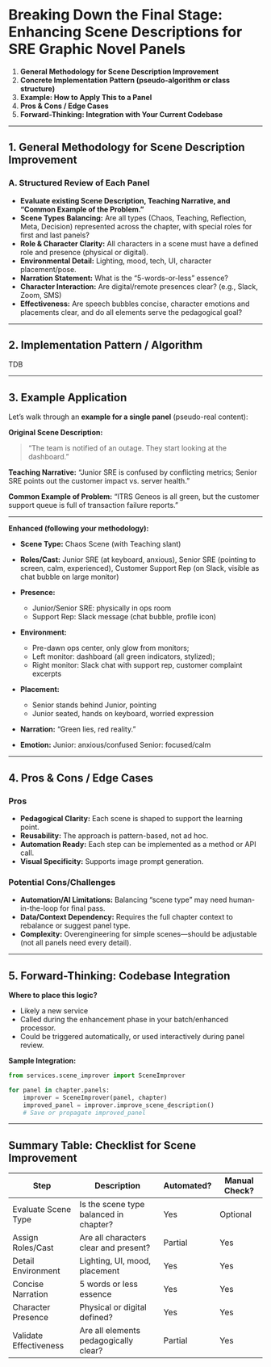 # Breaking Down the Final Stage: Enhancing Scene Descriptions for SRE Graphic Novel Panels

1. **General Methodology for Scene Description Improvement**
2. **Concrete Implementation Pattern (pseudo-algorithm or class structure)**
3. **Example: How to Apply This to a Panel**
4. **Pros & Cons / Edge Cases**
5. **Forward-Thinking: Integration with Your Current Codebase**

---

## 1. **General Methodology for Scene Description Improvement**

### **A. Structured Review of Each Panel**

* **Evaluate existing Scene Description, Teaching Narrative, and “Common Example of the Problem.”**
* **Scene Types Balancing:** Are all types (Chaos, Teaching, Reflection, Meta, Decision) represented across the chapter, with special roles for first and last panels?
* **Role & Character Clarity:** All characters in a scene must have a defined role and presence (physical or digital).
* **Environmental Detail:** Lighting, mood, tech, UI, character placement/pose.
* **Narration Statement:** What is the “5-words-or-less” essence?
* **Character Interaction:** Are digital/remote presences clear? (e.g., Slack, Zoom, SMS)
* **Effectiveness:** Are speech bubbles concise, character emotions and placements clear, and do all elements serve the pedagogical goal?

---

## 2. **Implementation Pattern / Algorithm**

TDB

---

## 3. **Example Application**

Let’s walk through an **example for a single panel** (pseudo-real content):

**Original Scene Description:**

> “The team is notified of an outage. They start looking at the dashboard.”

**Teaching Narrative:**
“Junior SRE is confused by conflicting metrics; Senior SRE points out the customer impact vs. server health.”

**Common Example of Problem:**
“ITRS Geneos is all green, but the customer support queue is full of transaction failure reports.”

---

**Enhanced (following your methodology):**

* **Scene Type:** Chaos Scene (with Teaching slant)
* **Roles/Cast:** Junior SRE (at keyboard, anxious), Senior SRE (pointing to screen, calm, experienced), Customer Support Rep (on Slack, visible as chat bubble on large monitor)
* **Presence:**

  * Junior/Senior SRE: physically in ops room
  * Support Rep: Slack message (chat bubble, profile icon)
* **Environment:**

  * Pre-dawn ops center, only glow from monitors;
  * Left monitor: dashboard (all green indicators, stylized);
  * Right monitor: Slack chat with support rep, customer complaint excerpts
* **Placement:**

  * Senior stands behind Junior, pointing
  * Junior seated, hands on keyboard, worried expression
* **Narration:**
  “Green lies, red reality.”
* **Emotion:**
  Junior: anxious/confused
  Senior: focused/calm

---

## 4. **Pros & Cons / Edge Cases**

### **Pros**

* **Pedagogical Clarity:** Each scene is shaped to support the learning point.
* **Reusability:** The approach is pattern-based, not ad hoc.
* **Automation Ready:** Each step can be implemented as a method or API call.
* **Visual Specificity:** Supports image prompt generation.

### **Potential Cons/Challenges**

* **Automation/AI Limitations:** Balancing “scene type” may need human-in-the-loop for final pass.
* **Data/Context Dependency:** Requires the full chapter context to rebalance or suggest panel type.
* **Complexity:** Overengineering for simple scenes—should be adjustable (not all panels need every detail).

---

## 5. **Forward-Thinking: Codebase Integration**

**Where to place this logic?**

* Likely a new service
* Called during the enhancement phase in your batch/enhanced processor.
* Could be triggered automatically, or used interactively during panel review.

**Sample Integration:**

```python
from services.scene_improver import SceneImprover

for panel in chapter.panels:
    improver = SceneImprover(panel, chapter)
    improved_panel = improver.improve_scene_description()
    # Save or propagate improved_panel
```

---

## **Summary Table: Checklist for Scene Improvement**

| Step                   | Description                            | Automated? | Manual Check? |
| ---------------------- | -------------------------------------- | ---------- | ------------- |
| Evaluate Scene Type    | Is the scene type balanced in chapter? | Yes        | Optional      |
| Assign Roles/Cast      | Are all characters clear and present?  | Partial    | Yes           |
| Detail Environment     | Lighting, UI, mood, placement          | Yes        | Yes           |
| Concise Narration      | 5 words or less essence                | Yes        | Yes           |
| Character Presence     | Physical or digital defined?           | Yes        | Yes           |
| Validate Effectiveness | Are all elements pedagogically clear?  | Partial    | Yes           |
